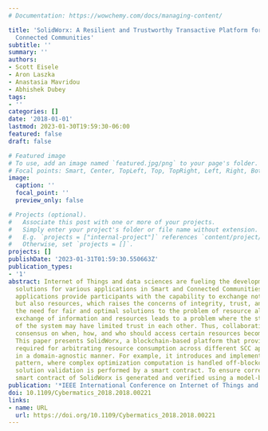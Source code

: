```yaml
---
# Documentation: https://wowchemy.com/docs/managing-content/

title: 'SolidWorx: A Resilient and Trustworthy Transactive Platform for Smart and
  Connected Communities'
subtitle: ''
summary: ''
authors:
- Scott Eisele
- Aron Laszka
- Anastasia Mavridou
- Abhishek Dubey
tags:
- ''
categories: []
date: '2018-01-01'
lastmod: 2023-01-30T19:59:30-06:00
featured: false
draft: false

# Featured image
# To use, add an image named `featured.jpg/png` to your page's folder.
# Focal points: Smart, Center, TopLeft, Top, TopRight, Left, Right, BottomLeft, Bottom, BottomRight.
image:
  caption: ''
  focal_point: ''
  preview_only: false

# Projects (optional).
#   Associate this post with one or more of your projects.
#   Simply enter your project's folder or file name without extension.
#   E.g. `projects = ["internal-project"]` references `content/project/deep-learning/index.md`.
#   Otherwise, set `projects = []`.
projects: []
publishDate: '2023-01-31T01:59:30.550663Z'
publication_types:
- '1'
abstract: Internet of Things and data sciences are fueling the development of innovative
  solutions for various applications in Smart and Connected Communities (SCC). These
  applications provide participants with the capability to exchange not only data
  but also resources, which raises the concerns of integrity, trust, and above all
  the need for fair and optimal solutions to the problem of resource allocation. This
  exchange of information and resources leads to a problem where the stakeholders
  of the system may have limited trust in each other. Thus, collaboratively reaching
  consensus on when, how, and who should access certain resources becomes problematic.
  This paper presents SolidWorx, a blockchain-based platform that provides key mechanisms
  required for arbitrating resource consumption across different SCC applications
  in a domain-agnostic manner. For example, it introduces and implements a hybrid-solver
  pattern, where complex optimization computation is handled off-blockchain while
  solution validation is performed by a smart contract. To ensure correctness, the
  smart contract of SolidWorx is generated and verified using a model-based approach.
publication: '*IEEE International Conference on Internet of Things and Blockchains*'
doi: 10.1109/Cybermatics_2018.2018.00221
links:
- name: URL
  url: https://doi.org/10.1109/Cybermatics_2018.2018.00221
---
```


